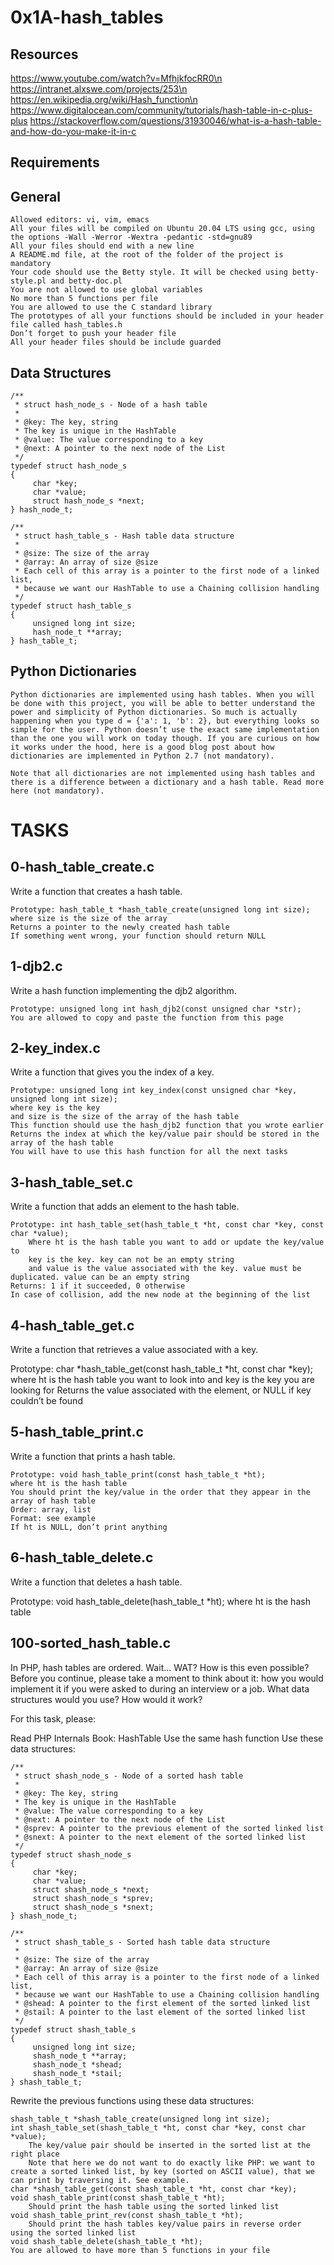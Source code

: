 # 0x1A-hash_tables

## Resources

https://www.youtube.com/watch?v=MfhjkfocRR0\n
https://intranet.alxswe.com/projects/253\n
https://en.wikipedia.org/wiki/Hash_function\n
https://www.digitalocean.com/community/tutorials/hash-table-in-c-plus-plus
https://stackoverflow.com/questions/31930046/what-is-a-hash-table-and-how-do-you-make-it-in-c

## Requirements
## General
	
	Allowed editors: vi, vim, emacs
	All your files will be compiled on Ubuntu 20.04 LTS using gcc, using the options -Wall -Werror -Wextra -pedantic -std=gnu89
	All your files should end with a new line
	A README.md file, at the root of the folder of the project is mandatory
	Your code should use the Betty style. It will be checked using betty-style.pl and betty-doc.pl
	You are not allowed to use global variables
	No more than 5 functions per file
	You are allowed to use the C standard library
	The prototypes of all your functions should be included in your header file called hash_tables.h
	Don’t forget to push your header file
	All your header files should be include guarded

## Data Structures

	/**
	 * struct hash_node_s - Node of a hash table
	 *
	 * @key: The key, string
	 * The key is unique in the HashTable
	 * @value: The value corresponding to a key
	 * @next: A pointer to the next node of the List
	 */
	typedef struct hash_node_s
	{
	     char *key;
	     char *value;
	     struct hash_node_s *next;
	} hash_node_t;

	/**
	 * struct hash_table_s - Hash table data structure
	 *
	 * @size: The size of the array
	 * @array: An array of size @size
	 * Each cell of this array is a pointer to the first node of a linked list,
	 * because we want our HashTable to use a Chaining collision handling
	 */
	typedef struct hash_table_s
	{
	     unsigned long int size;
	     hash_node_t **array;
	} hash_table_t;

## Python Dictionaries

	Python dictionaries are implemented using hash tables. When you will be done with this project, you will be able to better understand the power and simplicity of Python dictionaries. So much is actually happening when you type d = {'a': 1, 'b': 2}, but everything looks so simple for the user. Python doesn’t use the exact same implementation than the one you will work on today though. If you are curious on how it works under the hood, here is a good blog post about how dictionaries are implemented in Python 2.7 (not mandatory).

	Note that all dictionaries are not implemented using hash tables and there is a difference between a dictionary and a hash table. Read more here (not mandatory).

# TASKS

## 0-hash_table_create.c

Write a function that creates a hash table.

	Prototype: hash_table_t *hash_table_create(unsigned long int size);
	where size is the size of the array
	Returns a pointer to the newly created hash table
	If something went wrong, your function should return NULL

## 1-djb2.c

Write a hash function implementing the djb2 algorithm.

	Prototype: unsigned long int hash_djb2(const unsigned char *str);
	You are allowed to copy and paste the function from this page

## 2-key_index.c

Write a function that gives you the index of a key.

	Prototype: unsigned long int key_index(const unsigned char *key, unsigned long int size);
	where key is the key
	and size is the size of the array of the hash table
	This function should use the hash_djb2 function that you wrote earlier
	Returns the index at which the key/value pair should be stored in the array of the hash table
	You will have to use this hash function for all the next tasks

## 3-hash_table_set.c

Write a function that adds an element to the hash table.

	Prototype: int hash_table_set(hash_table_t *ht, const char *key, const char *value);
		Where ht is the hash table you want to add or update the key/value to
		key is the key. key can not be an empty string
		and value is the value associated with the key. value must be duplicated. value can be an empty string
	Returns: 1 if it succeeded, 0 otherwise
	In case of collision, add the new node at the beginning of the list

## 4-hash_table_get.c

Write a function that retrieves a value associated with a key.

Prototype: char *hash_table_get(const hash_table_t *ht, const char *key);
	where ht is the hash table you want to look into
	and key is the key you are looking for
Returns the value associated with the element, or NULL if key couldn’t be found

## 5-hash_table_print.c

Write a function that prints a hash table.

	Prototype: void hash_table_print(const hash_table_t *ht);
	where ht is the hash table
	You should print the key/value in the order that they appear in the array of hash table
	Order: array, list
	Format: see example
	If ht is NULL, don’t print anything

## 6-hash_table_delete.c

Write a function that deletes a hash table.

Prototype: void hash_table_delete(hash_table_t *ht);
where ht is the hash table

## 100-sorted_hash_table.c

In PHP, hash tables are ordered. Wait… WAT? How is this even possible?
Before you continue, please take a moment to think about it: how you would implement it if you were asked to during an interview or a job. What data structures would you use? How would it work?

For this task, please:

Read PHP Internals Book: HashTable
Use the same hash function
Use these data structures:

	/**
	 * struct shash_node_s - Node of a sorted hash table
	 *
	 * @key: The key, string
	 * The key is unique in the HashTable
	 * @value: The value corresponding to a key
	 * @next: A pointer to the next node of the List
	 * @sprev: A pointer to the previous element of the sorted linked list
	 * @snext: A pointer to the next element of the sorted linked list
	 */
	typedef struct shash_node_s
	{
	     char *key;
	     char *value;
	     struct shash_node_s *next;
	     struct shash_node_s *sprev;
	     struct shash_node_s *snext;
	} shash_node_t;

	/**
	 * struct shash_table_s - Sorted hash table data structure
	 *
	 * @size: The size of the array
	 * @array: An array of size @size
	 * Each cell of this array is a pointer to the first node of a linked list,
	 * because we want our HashTable to use a Chaining collision handling
	 * @shead: A pointer to the first element of the sorted linked list
	 * @stail: A pointer to the last element of the sorted linked list
	 */
	typedef struct shash_table_s
	{
	     unsigned long int size;
	     shash_node_t **array;
	     shash_node_t *shead;
	     shash_node_t *stail;
	} shash_table_t;

Rewrite the previous functions using these data structures:

	shash_table_t *shash_table_create(unsigned long int size);
	int shash_table_set(shash_table_t *ht, const char *key, const char *value);
		The key/value pair should be inserted in the sorted list at the right place
		Note that here we do not want to do exactly like PHP: we want to create a sorted linked list, by key (sorted on ASCII value), that we can print by traversing it. See example.
	char *shash_table_get(const shash_table_t *ht, const char *key);
	void shash_table_print(const shash_table_t *ht);
		Should print the hash table using the sorted linked list
	void shash_table_print_rev(const shash_table_t *ht);
		Should print the hash tables key/value pairs in reverse order using the sorted linked list
	void shash_table_delete(shash_table_t *ht);
	You are allowed to have more than 5 functions in your file
